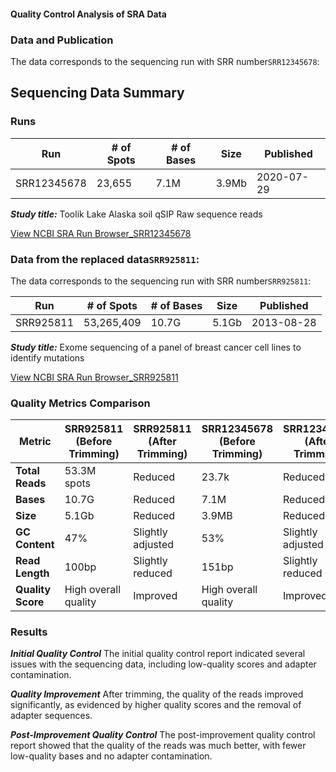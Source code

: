 
#### Quality Control Analysis of SRA Data

### Data and Publication
The data corresponds to the sequencing run with SRR number`SRR12345678`: 


## Sequencing Data Summary

### Runs

| Run         | # of Spots | # of Bases | Size  | Published   |
|-------------|------------|------------|-------|-------------|
| SRR12345678 | 23,655     | 7.1M       | 3.9Mb | 2020-07-29  |

***Study title:***
Toolik Lake Alaska soil qSIP Raw sequence reads

[View NCBI SRA Run Browser_SRR12345678](https://trace.ncbi.nlm.nih.gov/Traces/?view=run_browser&acc=SRR12345678&display=metadata)		

### Data from the replaced data`SRR925811`: 
The data corresponds to the sequencing run with SRR number`SRR925811`: 


| Run         | # of Spots | # of Bases | Size  | Published   |
|-------------|------------|------------|-------|-------------|
| SRR925811   | 53,265,409 | 10.7G      | 5.1Gb | 2013-08-28  |

***Study title:***
Exome sequencing of a panel of breast cancer cell lines to identify mutations

[View NCBI SRA Run Browser_SRR925811](https://trace.ncbi.nlm.nih.gov/Traces/?view=run_browser&acc=SRR925811&display=metadata)

### Quality Metrics Comparison
| **Metric**       | **SRR925811 (Before Trimming)** | **SRR925811 (After Trimming)** | **SRR12345678 (Before Trimming)** | **SRR12345678 (After Trimming)** |
|------------------|---------------------------------|--------------------------------|-----------------------------------|----------------------------------|
| **Total Reads**  | 53.3M spots                     | Reduced                        | 23.7k                             | Reduced                          |
| **Bases**        | 10.7G                           | Reduced                        | 7.1M                              | Reduced                          |
| **Size**         | 5.1Gb                           | Reduced                        | 3.9MB                             | Reduced                          |
| **GC Content**   | 47%                             | Slightly adjusted              | 53%                               | Slightly adjusted                |
| **Read Length**  | 100bp                           | Slightly reduced               | 151bp                             | Slightly reduced                 |
| **Quality Score**| High overall quality            | Improved                       | High overall quality              | Improved                         |
### Results

***Initial Quality Control***
The initial quality control report indicated several issues with the sequencing data, including low-quality scores and adapter contamination.

***Quality Improvement***
After trimming, the quality of the reads improved significantly, as evidenced by higher quality scores and the removal of adapter sequences.

***Post-Improvement Quality Control***
The post-improvement quality control report showed that the quality of the reads was much better, with fewer low-quality bases and no adapter contamination. 




